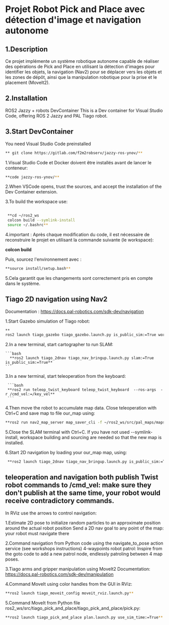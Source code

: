 
# Projet Robot Pick and Place avec détection d'image et navigation autonome

## 1.Description

  Ce projet implémente un système robotique autonome capable de réaliser des opérations  de Pick and Place en utilisant la détection d'images pour identifier les objets, la navigation (Nav2)
  pour se déplacer vers les objets et les zones de dépôt, ainsi que la manipulation robotique pour la prise et le placement (MoveIt2).


## 2.Installation 
   ROS2 Jazzy + robots DevContainer
   This is a Dev container for Visual Studio Code, offering ROS 2 Jazzy and PAL Tiago robot.

## 3.Start DevContainer
  You need Visual Studio Code preinstalled
   ```bash
  ** git clone https://gitlab.com/f2m2robserv/jazzy-ros-ynov/**
  ```

  1.Visual Studio Code et Docker doivent être installés avant de lancer le conteneur:

   ```bash
   **code jazzy-ros-ynov/**
   ```
    

  2.When VSCode opens, trust the sources, and accept the installation of the Dev Container extension.

  3.To build the workspace use:
  ```bash
   
   **cd ~/ros2_ws
   colcon build --symlink-install
   source ~/.bashrc**
   ```
    

   
  4.important : Après chaque modification du code, il est nécessaire  de reconstruire le projet en utilisant la commande suivante (le  workspace):
   
   **colcon build**

 Puis, sourcez l'environnement avec :
 ```bash
 **source install/setup.bash**
  ```

 5.Cela garantit que les changements sont correctement pris en compte dans le système.



## Tiago 2D navigation using Nav2

 Documentation : https://docs.pal-robotics.com/sdk-dev/navigation

 1.Start Gazebo simulation of Tiago robot:
   ```bash
  **
   ros2 launch tiago_gazebo tiago_gazebo.launch.py is_public_sim:=True world_name:=pick_and_place**
   ```

 2.In a new terminal, start cartographer to run SLAM:
   
    ```bash
      **ros2 launch tiago_2dnav tiago_nav_bringup.launch.py slam:=True is_public_sim:=True**
    ```

 3.In a new terminal, start teleoperation from the keyboard:
   
     ```bash
     **ros2 run teleop_twist_keyboard teleop_twist_keyboard  --ros-args  -r /cmd_vel:=/key_vel**
     ```


 4.Then move the robot to accumulate map data.
 Close teleoperation with Ctrl+C and save map to file our_map using:
   ```bash
   **ros2 run nav2_map_server map_saver_cli -f ~/ros2_ws/src/pal_maps/maps/our_map/map**
   ```




 5.Close the SLAM terminal with Ctrl+C.
 If you have not used --symlink-install, workspace building and sourcing are needed so that the new map is installed.

 6.Start 2D navigation by loading your our_map map, using:
  ```bash 
   **ros2 launch tiago_2dnav tiago_nav_bringup.launch.py is_public_sim:=True world_name:=our_map**
  ```




## teleoperation and navigation both publish Twist robot commands   to /cmd_vel: make sure they don't publish at the same time, your robot would      receive contradictory commands.
 In RViz use the arrows to control navigation:


 1.Estimate 2D pose to initialize random particles to an approximate position around the actual robot position
 Send a 2D nav goal to any point of the map: your robot must navigate there

 2.Command navigation from Python code using the navigate_to_pose action service (see workshops instructions)
 4-waypoints robot patrol: Inspire from the goto code to add a new patrol node, endlessly patroling between 4 map poses.

 3.Tiago arms and gripper manipulation using MoveIt2
 Documentation: https://docs.pal-robotics.com/sdk-dev/manipulation

 
 4.Command MoveIt using color handles from the GUI in RViz:
   ```bash
  **ros2 launch tiago_moveit_config moveit_rviz.launch.py**
   
   ```
 

 5.Command MoveIt from Python file ros2_ws/src/tiago_pick_and_place/tiago_pick_and_place/pick.py:
   ```bash
  **ros2 launch tiago_pick_and_place plan.launch.py use_sim_time:=True**
   ```












